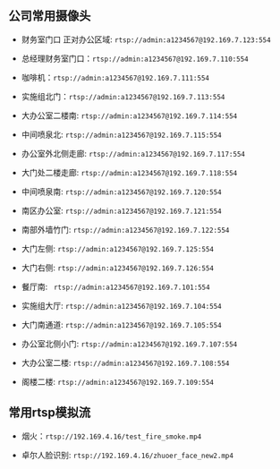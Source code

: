 ## 公司常用摄像头

+ 财务室门口 正对办公区域: `rtsp://admin:a1234567@192.169.7.123:554`

+ 总经理财务室门口：`rtsp://admin:a1234567@192.169.7.110:554`

+ 咖啡机：`rtsp://admin:a1234567@192.169.7.111:554`

+ 实施组北门：`rtsp://admin:a1234567@192.169.7.113:554`

+ 大办公室二楼南: `rtsp://admin:a1234567@192.169.7.114:554`

+ 中间喷泉北: `rtsp://admin:a1234567@192.169.7.115:554`

+ 办公室外北侧走廊: `rtsp://admin:a1234567@192.169.7.117:554`

+ 大门处二楼走廊: `rtsp://admin:a1234567@192.169.7.118:554`

+ 中间喷泉南: `rtsp://admin:a1234567@192.169.7.120:554`

+ 南区办公室: `rtsp://admin:a1234567@192.169.7.121:554`

+ 南部外墙竹门: `rtsp://admin:a1234567@192.169.7.122:554`

+ 大门左侧: `rtsp://admin:a1234567@192.169.7.125:554`

+ 大门右侧: `rtsp://admin:a1234567@192.169.7.126:554`

+ 餐厅南: ` rtsp://admin:a1234567@192.169.7.101:554`

+ 实施组大厅: `rtsp://admin:a1234567@192.169.7.104:554`

+ 大门南通道: `rtsp://admin:a1234567@192.169.7.105:554`

+ 办公室北侧小门: ` rtsp://admin:a1234567@192.169.7.107:554 `

+ 大办公室二楼: ` rtsp://admin:a1234567@192.169.7.108:554 `

+ 阁楼二楼: ` rtsp://admin:a1234567@192.169.7.109:554 `

## 常用rtsp模拟流

+ 烟火：`rtsp://192.169.4.16/test_fire_smoke.mp4`

+ 卓尔人脸识别: `rtsp://192.169.4.16/zhuoer_face_new2.mp4`
